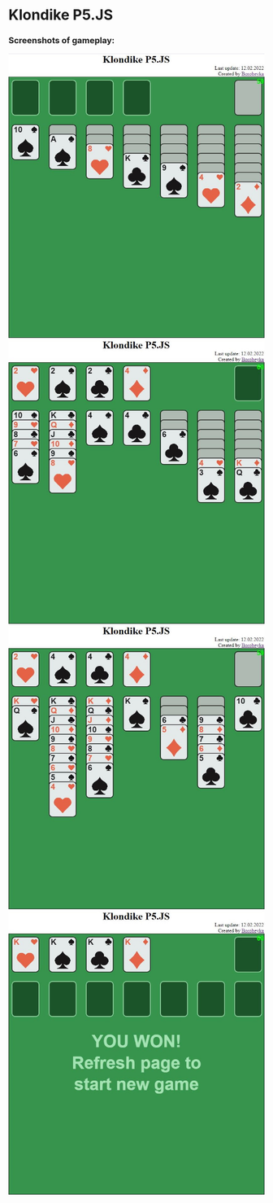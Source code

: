 # Klondike P5.JS

### Screenshots of gameplay:
![](https://github.com/Borobeyka/Klondike-P5.JS/blob/master/screenshots/1.JPG)
![](https://github.com/Borobeyka/Klondike-P5.JS/blob/master/screenshots/2.JPG)
![](https://github.com/Borobeyka/Klondike-P5.JS/blob/master/screenshots/3.JPG)
![](https://github.com/Borobeyka/Klondike-P5.JS/blob/master/screenshots/4.JPG)
